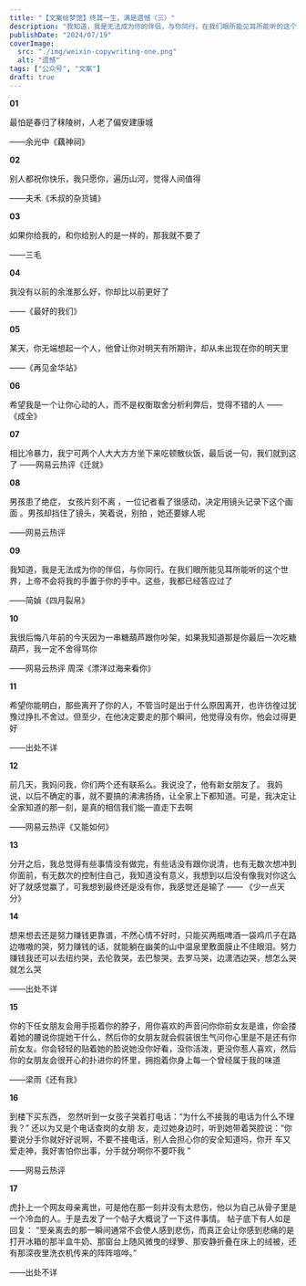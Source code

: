 ```yaml
---
title: "【文案绘梦馆】终其一生，满是遗憾（三）"
description: "我知道，我是无法成为你的伴侣，与你同行。在我们眼所能见耳所能听的这个世界，上帝不会将我的手置于你的手中。这些，我都已经答应过了"
publishDate: "2024/07/19"
coverImage:
  src: "./img/weixin-copywriting-one.png"
  alt: "遗憾"
tags: ["公众号", "文案"]
draft: true
---
```



**01**

最怕是春归了秣陵树，人老了偏安建康城

——余光中《藕神祠》



**02**

别人都祝你快乐，我只愿你，遍历山河，觉得人间值得

——夫禾《禾叔的杂货铺》



**03**

如果你给我的，和你给别人的是一样的，那我就不要了

——三毛



**04**

我没有以前的余淮那么好，你却比以前更好了

——《最好的我们》



**05**

某天，你无端想起一个人，他曾让你对明天有所期许，却从未出现在你的明天里

——《再见金华站》



**06**

希望我是一个让你心动的人，而不是权衡取舍分析利弊后，觉得不错的人 —— 《成全》



**07**

相比冷暴力，我宁可两个人大大方方坐下来吃顿散伙饭，最后说一句，我们就到这了
——网易云热评《迁就》



**08**

男孩患了绝症， 女孩片刻不离 ，一位记者看了很感动，决定用镜头记录下这个画面 。男孩却挡住了镜头，笑着说，别拍 ，她还要嫁人呢

——网易云热评



**09**


我知道，我是无法成为你的伴侣，与你同行。在我们眼所能见耳所能听的这个世界，上帝不会将我的手置于你的手中。这些，我都已经答应过了

——简媜《四月裂帛》



**10**

我很后悔八年前的今天因为一串糖葫芦跟你吵架，如果我知道那是你最后一次吃糖葫芦，我一定不舍得骂你

――网易云热评 周深《漂洋过海来看你》



**11**

希望你能明白，那些离开了你的人，不管当时是出于什么原因离开，也许彷徨过犹豫过挣扎不舍过。但至少，在他决定要走的那个瞬间，他觉得没有你，他会过得更好

——出处不详



**12**

前几天，我妈问我，你们两个还有联系么。我说没了，他有新女朋友了。 我妈说，以后不确定的事，就不要搞的沸沸扬扬，让全家上下都知道。可是，我决定让全家知道的那一刻，是真的相信我们能一直走下去啊

——网易云热评《又能如何》



**13**

分开之后，我总觉得有些事情没有做完，有些话没有跟你说清，也有无数次想冲到你面前，有无数次的控制住自己，我知道没有意义，我想到以后没有像我对你这么好了就感觉赢了，可我想到最终还是没有你，我感觉还是输了
—— 《少一点天分》



**14**

想来想去还是努力赚钱更靠谱，不然心情不好时，只能买两瓶啤酒一袋鸡爪子在路边嗷嗷的哭，努力赚钱的话，就能躺在幽美的山中温泉里敷面膜止不住眼泪。努力赚钱我还可以去纽约哭，去伦敦哭，去巴黎哭，去罗马哭，边潇洒边哭，想怎么哭就怎么哭

——出处不详



**15**

你的下任女朋友会用手揽着你的脖子，用你喜欢的声音问你你前女友是谁，你会搂着她的腰说你提她干什么，然后你的女朋友就会假装很生气问你心里是不是还有你前女友。你会轻轻的贴着她的脸说她没你好看，没你活泼，更没你惹人喜欢，然后你的女朋友会很开心的扑进你的怀里，拥抱着你身上每一个曾经属于我的味道

——梁雨《还有我》



**16**

到楼下买东西， 忽然听到一女孩子哭着打电话：“为什么不接我的电话为什么不理我？” 还以为又是个电话查岗的女朋 友，走过她身边时，听到她带着哭腔说：“你要说分手你就好好说啊，不要不接电话，别人会担心你的安全知道吗，你开 车又爱走神，我好害怕你出事，分手就分啊你不要吓我 ”

——网易云热评



**17**

虎扑上一个网友母亲离世，可是他在那一刻并没有太悲伤，他以为自己从骨子里是一个冷血的人。于是去发了一个帖子大概说了一下这件事情。
帖子底下有人如是回复：
“至亲离去的那一瞬间通常不会使人感到悲伤，而真正会让你感到悲痛的是打开冰箱的那半盒牛奶、那窗台上随风微曳的绿箩、那安静折叠在床上的绒被，还有那深夜里洗衣机传来的阵阵喧哗。”

——出处不详



